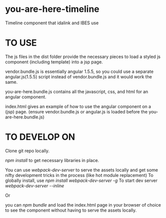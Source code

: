 # you-are-here-timeline
Timeline component that idalink and IBES use

# TO USE
The js files in the dist folder provide the necessary pieces to load a styled js component (including template) into a jsp page.

vendor.bundle.js is essentially angular 1.5.5, so you could use a separate angular.js(1.5.5) script instead of vendor.bundle.js and it would work the same.

you-are-here.bundle.js contains all the javascript, css, and html for an angular component.

index.html gives an example of how to use the angular component on a (jsp) page. (ensure vendor.bundle.js or angular.js is loaded before the you-are-here.bundle.js)

# TO DEVELOP ON
Clone git repo locally.

*npm install* to get necessary libraries in place.

You can use *webpack-dev-server* to serve the assets locally and get some nifty development tricks in the process (like hot module replacement)
To globally install, use *npm install webpack-dev-server -g*
To start dev server *webpack-dev-server --inline*

Or

you can *npm bundle* and load the index.html page in your browser of choice to see the component without having to serve the assets locally.
